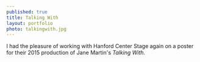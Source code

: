 ```yaml
---
published: true
title: Talking With
layout: portfolio
photo: talkingwith.jpg
---
```


I had the pleasure of working with Hanford Center Stage again on a
            poster for their 2015 production of Jane Martin's _Talking With._
